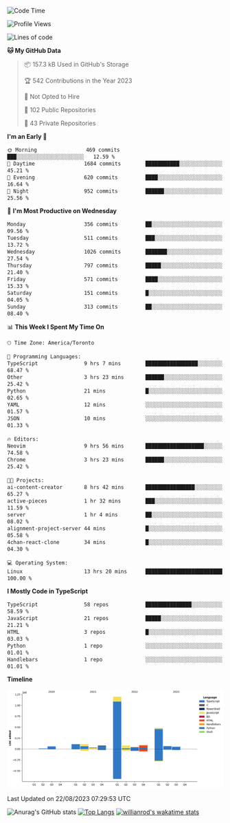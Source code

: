 <!--START_SECTION:waka-->
![Code Time](http://img.shields.io/badge/Code%20Time-489%20hrs-blue)

![Profile Views](http://img.shields.io/badge/Profile%20Views-0-blue)

![Lines of code](https://img.shields.io/badge/From%20Hello%20World%20I%27ve%20Written-2.4%20million%20lines%20of%20code-blue)

**🐱 My GitHub Data** 

> 📦 157.3 kB Used in GitHub's Storage 
 > 
> 🏆 542 Contributions in the Year 2023
 > 
> 🚫 Not Opted to Hire
 > 
> 📜 102 Public Repositories 
 > 
> 🔑 43 Private Repositories 
 > 
**I'm an Early 🐤** 

```text
🌞 Morning                469 commits         ███░░░░░░░░░░░░░░░░░░░░░░   12.59 % 
🌆 Daytime                1684 commits        ███████████░░░░░░░░░░░░░░   45.21 % 
🌃 Evening                620 commits         ████░░░░░░░░░░░░░░░░░░░░░   16.64 % 
🌙 Night                  952 commits         ██████░░░░░░░░░░░░░░░░░░░   25.56 % 
```
📅 **I'm Most Productive on Wednesday** 

```text
Monday                   356 commits         ██░░░░░░░░░░░░░░░░░░░░░░░   09.56 % 
Tuesday                  511 commits         ███░░░░░░░░░░░░░░░░░░░░░░   13.72 % 
Wednesday                1026 commits        ███████░░░░░░░░░░░░░░░░░░   27.54 % 
Thursday                 797 commits         █████░░░░░░░░░░░░░░░░░░░░   21.40 % 
Friday                   571 commits         ████░░░░░░░░░░░░░░░░░░░░░   15.33 % 
Saturday                 151 commits         █░░░░░░░░░░░░░░░░░░░░░░░░   04.05 % 
Sunday                   313 commits         ██░░░░░░░░░░░░░░░░░░░░░░░   08.40 % 
```


📊 **This Week I Spent My Time On** 

```text
🕑︎ Time Zone: America/Toronto

💬 Programming Languages: 
TypeScript               9 hrs 7 mins        █████████████████░░░░░░░░   68.47 % 
Other                    3 hrs 23 mins       ██████░░░░░░░░░░░░░░░░░░░   25.42 % 
Python                   21 mins             █░░░░░░░░░░░░░░░░░░░░░░░░   02.65 % 
YAML                     12 mins             ░░░░░░░░░░░░░░░░░░░░░░░░░   01.57 % 
JSON                     10 mins             ░░░░░░░░░░░░░░░░░░░░░░░░░   01.33 % 

🔥 Editors: 
Neovim                   9 hrs 56 mins       ███████████████████░░░░░░   74.58 % 
Chrome                   3 hrs 23 mins       ██████░░░░░░░░░░░░░░░░░░░   25.42 % 

🐱‍💻 Projects: 
ai-content-creator       8 hrs 42 mins       ████████████████░░░░░░░░░   65.27 % 
active-pieces            1 hr 32 mins        ███░░░░░░░░░░░░░░░░░░░░░░   11.59 % 
server                   1 hr 4 mins         ██░░░░░░░░░░░░░░░░░░░░░░░   08.02 % 
alignment-project-server 44 mins             █░░░░░░░░░░░░░░░░░░░░░░░░   05.58 % 
4chan-react-clone        34 mins             █░░░░░░░░░░░░░░░░░░░░░░░░   04.30 % 

💻 Operating System: 
Linux                    13 hrs 20 mins      █████████████████████████   100.00 % 
```

**I Mostly Code in TypeScript** 

```text
TypeScript               58 repos            ███████████████░░░░░░░░░░   58.59 % 
JavaScript               21 repos            █████░░░░░░░░░░░░░░░░░░░░   21.21 % 
HTML                     3 repos             █░░░░░░░░░░░░░░░░░░░░░░░░   03.03 % 
Python                   1 repo              ░░░░░░░░░░░░░░░░░░░░░░░░░   01.01 % 
Handlebars               1 repo              ░░░░░░░░░░░░░░░░░░░░░░░░░   01.01 % 
```



**Timeline**

![Lines of Code chart](https://raw.githubusercontent.com/wise-introvert/wise-introvert/master/assets/bar_graph.png)


 Last Updated on 22/08/2023 07:29:53 UTC
<!--END_SECTION:waka-->

![Anurag's GitHub stats](https://github-readme-stats.vercel.app/api?username=wise-introvert&count_private=true&show_icons=true)
[![Top Langs](https://github-readme-stats.vercel.app/api/top-langs/?username=wise-introvert&langs_count=10)](https://github.com/anuraghazra/github-readme-stats)
[![willianrod's wakatime stats](https://github-readme-stats.vercel.app/api/wakatime?username=wiseintrovert)](https://github.com/anuraghazra/github-readme-stats)
